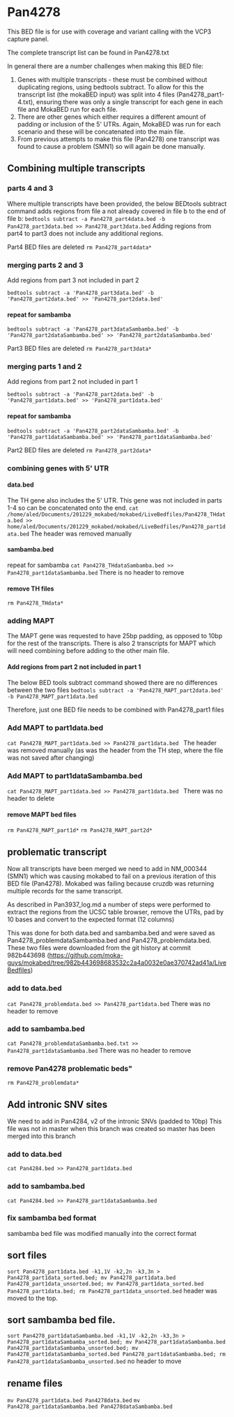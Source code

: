 # Pan4278
This BED file is for use with coverage and variant calling with the VCP3 capture panel.

The complete transcript list can be found in Pan4278.txt

In general there are a number challenges when making this BED file:
1. Genes with multiple transcripts - these must be combined without duplicating regions, using bedtools subtract. To allow for this the transcript list (the mokaBED input) was split into 4 files (Pan4278_part1-4.txt), ensuring there was only a single transcript for each gene in each file and MokaBED run for each file.
2. There are other genes which either requires a different amount of padding or inclusion of the 5' UTRs. Again, MokaBED was run for each scenario and these will be concatenated into the main file.
3. From previous attempts to make this file (Pan4278) one transcript was found to cause a problem (SMN1) so will again be done manually.

## Combining multiple transcripts
### parts 4 and 3
Where multiple transcripts have been provided, the below BEDtools subtract command adds regions from file a not already covered in file b to the end of file b:
`bedtools subtract -a Pan4278_part4data.bed -b Pan4278_part3data.bed >> Pan4278_part3data.bed`
Adding regions from part4 to part3 does not include any additional regions.

Part4 BED files are deleted
`rm Pan4278_part4data*`

### merging parts 2 and 3
Add regions from part 3 not included in part 2

`bedtools subtract -a 'Pan4278_part3data.bed' -b 'Pan4278_part2data.bed' >> 'Pan4278_part2data.bed'`

#### repeat for sambamba
`bedtools subtract -a 'Pan4278_part3dataSambamba.bed' -b 'Pan4278_part2dataSambamba.bed' >> 'Pan4278_part2dataSambamba.bed'`

Part3 BED files are deleted
`rm Pan4278_part3data*`

### merging parts 1 and 2
Add regions from part 2 not included in part 1

`bedtools subtract -a 'Pan4278_part2data.bed' -b 'Pan4278_part1data.bed' >> 'Pan4278_part1data.bed'`

#### repeat for sambamba
`bedtools subtract -a 'Pan4278_part2dataSambamba.bed' -b 'Pan4278_part1dataSambamba.bed' >> 'Pan4278_part1dataSambamba.bed'`

Part2 BED files are deleted
`rm Pan4278_part2data*`

### combining genes with 5' UTR
#### data.bed
The TH gene also includes the 5' UTR. This gene was not included in parts 1-4 so can be concatenated onto the end.
`cat /home/aled/Documents/201229_mokabed/mokabed/LiveBedfiles/Pan4278_THdata.bed >> home/aled/Documents/201229_mokabed/mokabed/LiveBedfiles/Pan4278_part1data.bed`
The header was removed manually
#### sambamba.bed
repeat for sambamba
`cat Pan4278_THdataSambamba.bed >> Pan4278_part1dataSambamba.bed`
There is no header to remove

#### remove TH files
`rm Pan4278_THdata*`

### adding MAPT
The MAPT gene was requested to have 25bp padding, as opposed to 10bp for the rest of the transcripts. There is also 2 transcripts for MAPT which will need combining before adding to the other main file.
#### Add regions from part 2 not included in part 1
The below BED tools subtract command showed there are no differences between the two files
`bedtools subtract -a 'Pan4278_MAPT_part2data.bed' -b Pan4278_MAPT_part1data.bed`

Therefore, just one BED file needs to be combined with Pan4278_part1 files

### Add MAPT to part1data.bed
`cat Pan4278_MAPT_part1data.bed >> Pan4278_part1data.bed `
The header was removed manually (as was the header from the TH step, where the file was not saved after changing)

### Add MAPT to part1dataSambamba.bed
`cat Pan4278_MAPT_part1data.bed >> Pan4278_part1data.bed `
There was no header to delete

#### remove MAPT bed files
`rm Pan4278_MAPT_part1d*`
`rm Pan4278_MAPT_part2d*`

## problematic transcript
Now all transcripts have been merged we need to add in NM_000344 (SMN1) which was causing mokabed to fail on a previous iteration of this BED file (Pan4278).
Mokabed was failing because cruzdb was returning multiple records for the same transcript.

As described in Pan3937_log.md a number of steps were performed to extract the regions from the UCSC table browser, remove the UTRs, pad by 10 bases and convert to the expected format (12 columns)

This was done for both data.bed and sambamba.bed and were saved as Pan4278_problemdataSambamba.bed and Pan4278_problemdata.bed. These two files were downloaded from the git history at commit 982b443698 (https://github.com/moka-guys/mokabed/tree/982b443698683532c2a4a0032e0ae370742ad41a/LiveBedfiles)

### add to data.bed
`cat Pan4278_problemdata.bed >> Pan4278_part1data.bed`
There was no header to remove

### add to sambamba.bed
`cat Pan4278_problemdataSambamba.bed.txt >> Pan4278_part1dataSambamba.bed`
There was no header to remove

### remove Pan4278 problematic beds"
`rm Pan4278_problemdata*`

## Add intronic SNV sites
We need to add in Pan4284, v2 of the intronic SNVs (padded to 10bp)
This file was not in master when this branch was created so master has been merged into this branch

### add to data.bed
`cat Pan4284.bed >> Pan4278_part1data.bed`

### add to sambamba.bed
`cat Pan4284.bed >> Pan4278_part1dataSambamba.bed `

### fix sambamba bed format
sambamba bed file was modified manually into the correct format

## sort files
`sort Pan4278_part1data.bed -k1,1V -k2,2n -k3,3n > Pan4278_part1data_sorted.bed; mv Pan4278_part1data.bed Pan4278_part1data_unsorted.bed; mv Pan4278_part1data_sorted.bed Pan4278_part1data.bed; rm Pan4278_part1data_unsorted.bed`
header was moved to the top.

## sort sambamba bed file.
`sort Pan4278_part1dataSambamba.bed -k1,1V -k2,2n -k3,3n > Pan4278_part1dataSambamba_sorted.bed; mv Pan4278_part1dataSambamba.bed Pan4278_part1dataSambamba_unsorted.bed; mv Pan4278_part1dataSambamba_sorted.bed Pan4278_part1dataSambamba.bed; rm Pan4278_part1dataSambamba_unsorted.bed`
no header to move

## rename files
`mv Pan4278_part1data.bed Pan4278data.bed`
`mv Pan4278_part1dataSambamba.bed Pan4278dataSambamba.bed`
